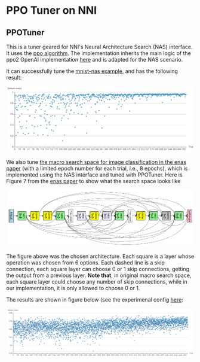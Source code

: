 PPO Tuner on NNI
===

## PPOTuner

This is a tuner geared for NNI's Neural Architecture Search (NAS) interface. It uses the [ppo algorithm](https://arxiv.org/abs/1707.06347). The implementation inherits the main logic of the ppo2 OpenAI implementation [here](https://github.com/openai/baselines/tree/master/baselines/ppo2) and is adapted for the NAS scenario.

It can successfully tune the [mnist-nas example](https://github.com/microsoft/nni/tree/master/examples/trials/mnist-nas), and has the following result:

![](../../img/ppo_mnist.png)

We also tune [the macro search space for image classification in the enas paper](https://github.com/microsoft/nni/tree/master/examples/trials/nas_cifar10) (with a limited epoch number for each trial, i.e., 8 epochs), which is implemented using the NAS interface and tuned with PPOTuner. Here is Figure 7 from the [enas paper](https://arxiv.org/pdf/1802.03268.pdf) to show what the search space looks like

![](../../img/enas_search_space.png)

The figure above was the chosen architecture. Each square is a layer whose operation was chosen from 6 options. Each dashed line is a skip connection, each square layer can choose 0 or 1 skip connections, getting the output from a previous layer. __Note that__, in original macro search space, each square layer could choose any number of skip connections, while in our implementation, it is only allowed to choose 0 or 1.

The results are shown in figure below (see the experimenal config [here](https://github.com/microsoft/nni/blob/master/examples/trials/nas_cifar10/config_ppo.yml):

![](../../img/ppo_cifar10.png)
